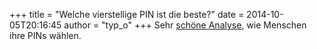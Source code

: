 +++
title = "Welche vierstellige PIN ist die beste?"
date = 2014-10-05T20:16:45
author = "typ_o"
+++
Sehr [schöne Analyse](http://www.datagenetics.com/blog/september32012/),
wie Menschen ihre PINs wählen.
